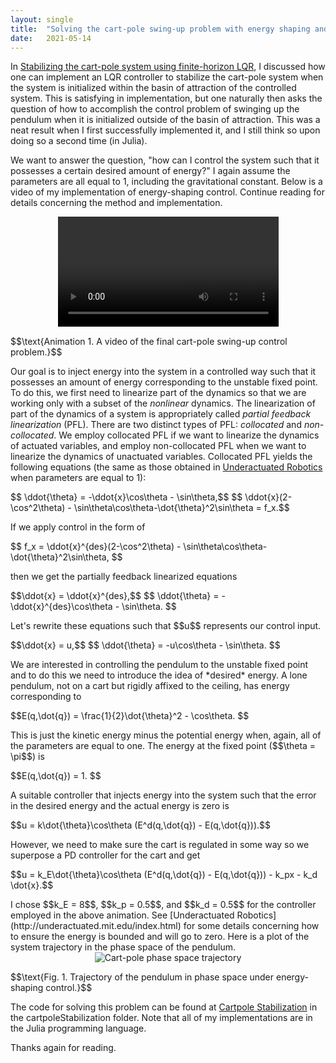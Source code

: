 ```yaml
---
layout: single
title:  "Solving the cart-pole swing-up problem with energy shaping and LQR for stabilization"
date:   2021-05-14
---
```


In [Stabilizing the cart-pole system using finite-horizon LQR](https://blakerbuchanan.github.io/cartpoleLQR/), I discussed how one can implement an LQR controller to stabilize the cart-pole system when the system is initialized within the basin of attraction of the controlled system. This is satisfying in implementation, but one naturally then asks the question of how to accomplish the control problem of swinging up the pendulum when it is initialized outside of the basin of attraction. This was a neat result when I first successfully implemented it, and I still think so upon doing so a second time (in Julia).

We want to answer the question, "how can I control the system such that it possesses a certain desired amount of energy?" I again assume the parameters are all equal to 1, including the gravitational constant. Below is a video of my implementation of energy-shaping control. Continue reading for details concerning the method and implementation.
<div class="myvideo">
   <video  style="display:block; margin: 0 auto; width:70%; height:auto;" controls>
      <source src="{{ site.baseurl }}/viewable/cartpoleSwingUp.mp4" type="video/mp4" />
      <source src="{{ site.baseurl }}/viewable/cartpoleSwingUp.ogv" type="video/ogg" />
      <source src="{{ site.baseurl }}/viewable/cartpoleSwingUp.webm"  type="video/webm"  />
   </video>
</div>
<p>$$\text{Animation 1. A video of the final cart-pole swing-up control problem.}$$</p>

Our goal is to inject energy into the system in a controlled way such that it possesses an amount of energy corresponding to the unstable fixed point. To do this, we first need to linearize part of the dynamics so that we are working only with a subset of the *nonlinear* dynamics. The linearization of part of the dynamics of a system is appropriately called *partial feedback linearization* (PFL). There are two distinct types of PFL: *collocated* and *non-collocated*. We employ collocated PFL if we want to linearize the dynamics of actuated variables, and employ non-collocated PFL when we want to linearize the dynamics of unactuated variables. Collocated PFL yields the following equations (the same as those obtained in [Underactuated Robotics](http://underactuated.mit.edu/index.html) when parameters are equal to 1):

<p>
$$ \ddot{\theta} = -\ddot{x}\cos\theta - \sin\theta,$$
$$ \ddot{x}(2-\cos^2\theta) - \sin\theta\cos\theta-\dot{\theta}^2\sin\theta = f_x.$$
</p>

If we apply control in the form of 

<p>$$ f_x = \ddot{x}^{des}(2-\cos^2\theta) - \sin\theta\cos\theta-\dot{\theta}^2\sin\theta, $$ </p>

then we get the partially feedback linearized equations
<p>
$$\ddot{x} = \ddot{x}^{des},$$
$$ \ddot{\theta} = -\ddot{x}^{des}\cos\theta - \sin\theta. $$
</p>
Let's rewrite these equations such that $$u$$ represents our control input.
<p>
$$\ddot{x} = u,$$
$$ \ddot{\theta} = -u\cos\theta - \sin\theta. $$
</p>
We are interested in controlling the pendulum to the unstable fixed point and to do this we need to introduce the idea of *desired* energy. A lone pendulum, not on a cart but rigidly affixed to the ceiling, has energy corresponding to
<p> $$E(q,\dot{q}) = \frac{1}{2}\dot{\theta}^2 - \cos\theta. $$ </p>
This is just the kinetic energy minus the potential energy when, again, all of the parameters are equal to one. The energy at the fixed point ($$\theta = \pi$$) is
<p> $$E(q,\dot{q}) = 1. $$ </p>
A suitable controller that injects energy into the system such that the error in the desired energy and the actual energy is zero is
<p>$$u = k\dot{\theta}\cos\theta (E^d(q,\dot{q}) - E(q,\dot{q})).$$</p>
However, we need to make sure the cart is regulated in some way so we superpose a PD controller for the cart and get
<p>$$u = k_E\dot{\theta}\cos\theta (E^d(q,\dot{q}) - E(q,\dot{q})) - k_px - k_d \dot{x}.$$</p>
I chose $$k_E = 8$$, $$k_p = 0.5$$, and $$k_d = 0.5$$ for the controller employed in the above animation. See [Underactuated Robotics](http://underactuated.mit.edu/index.html) for some details concerning how to ensure the energy is bounded and will go to zero. Here is a plot of the system trajectory in the phase space of the pendulum.

<div style="text-align: center"><img src="{{ site.baseurl }}/viewable/cartpoleSwingUpphaseportrait.png" alt="Cart-pole phase space trajectory"></div>
<p>$$\text{Fig. 1. Trajectory of the pendulum in phase space under energy-shaping control.}$$</p>

The code for solving this problem can be found at [Cartpole Stabilization](https://github.com/blakerbuchanan/controlsProblems.git) in the cartpoleStabilization folder. Note that all of my implementations are in the Julia programming language.

Thanks again for reading.
